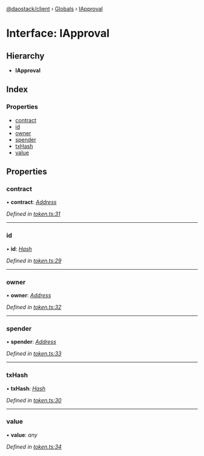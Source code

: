 [@daostack/client](../README.md) › [Globals](../globals.md) › [IApproval](iapproval.md)

# Interface: IApproval

## Hierarchy

* **IApproval**

## Index

### Properties

* [contract](iapproval.md#contract)
* [id](iapproval.md#id)
* [owner](iapproval.md#owner)
* [spender](iapproval.md#spender)
* [txHash](iapproval.md#txhash)
* [value](iapproval.md#value)

## Properties

###  contract

• **contract**: *[Address](../globals.md#address)*

*Defined in [token.ts:31](https://github.com/daostack/client/blob/a635c74/src/token.ts#L31)*

___

###  id

• **id**: *[Hash](../globals.md#hash)*

*Defined in [token.ts:29](https://github.com/daostack/client/blob/a635c74/src/token.ts#L29)*

___

###  owner

• **owner**: *[Address](../globals.md#address)*

*Defined in [token.ts:32](https://github.com/daostack/client/blob/a635c74/src/token.ts#L32)*

___

###  spender

• **spender**: *[Address](../globals.md#address)*

*Defined in [token.ts:33](https://github.com/daostack/client/blob/a635c74/src/token.ts#L33)*

___

###  txHash

• **txHash**: *[Hash](../globals.md#hash)*

*Defined in [token.ts:30](https://github.com/daostack/client/blob/a635c74/src/token.ts#L30)*

___

###  value

• **value**: *any*

*Defined in [token.ts:34](https://github.com/daostack/client/blob/a635c74/src/token.ts#L34)*
